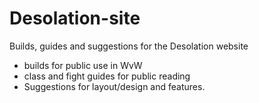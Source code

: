 # Desolation-site
Builds, guides and suggestions for the Desolation website

* builds for public use in WvW
* class and fight guides for public reading
* Suggestions for layout/design and features.
